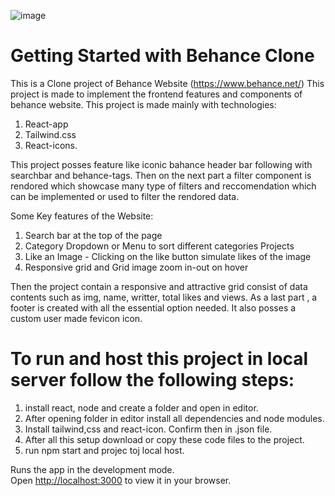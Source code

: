 ![image](https://github.com/hmittal28/behance_clone/assets/107806450/63b546b5-7b48-47d8-b585-ef69f55d7b1e)
# Getting Started with Behance Clone



This is a Clone project of Behance Website (https://www.behance.net/)
This project is made to implement the frontend features and components of behance website.
This project is made mainly with technologies:
1. React-app
2. Tailwind.css
3. React-icons.

This project posses feature like iconic bahance header bar following with searchbar and behance-tags. Then on the next part a filter component is rendored which showcase many type of filters and reccomendation which can be implemented or used to filter the rendored data.

Some Key features of the Website:
1. Search bar at the top of the page 
2. Category Dropdown or Menu to sort different categories Projects 
3. Like an Image - Clicking on the like button simulate likes of the image 
4. Responsive grid and Grid image zoom in-out on hover 

Then the project contain a responsive and attractive grid consist of data contents such as img, name, writter, total likes and views. As a last part , a footer is created with all the essential option needed. It also posses a custom user made fevicon icon.

# To run and host this project in local server follow the following steps:
1. install react, node and create a folder and open in editor.
2. After opening folder in editor install all dependencies and node modules.
3. Install tailwind,css and react-icon. Confirm then in .json file.
4. After all this setup download or copy these code files to the project.
5. run npm start and projec toj local host.

Runs the app in the development mode.\
Open [http://localhost:3000](http://localhost:3000) to view it in your browser.

